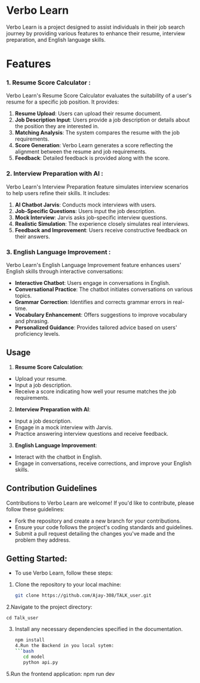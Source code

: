 # Verbo Learn

Verbo Learn is a project designed to assist individuals in their job search journey by
providing various features to enhance their resume, interview preparation, and English
language skills.

# Features

### 1. Resume Score Calculator :

Verbo Learn's Resume Score Calculator evaluates the suitability of a user's resume for a
specific job position. It provides:

1. **Resume Upload**: Users can upload their resume document.
2. **Job Description Input**: Users provide a job description or details about the position
   they are interested in.
3. **Matching Analysis**: The system compares the resume with the job requirements.
4. **Score Generation**: Verbo Learn generates a score reflecting the alignment
   between the resume and job requirements.
5. **Feedback**: Detailed feedback is provided along with the score.

### 2. Interview Preparation with AI :

Verbo Learn's Interview Preparation feature simulates interview scenarios to help users
refine their skills. It includes:

1. **AI Chatbot Jarvis**: Conducts mock interviews with users.
2. **Job-Specific Questions**: Users input the job description.
3. **Mock Interview**: Jarvis asks job-specific interview questions.
4. **Realistic Simulation**: The experience closely simulates real interviews.
5. **Feedback and Improvement**: Users receive constructive feedback on their
   answers.

### 3. English Language Improvement :

Verbo Learn's English Language Improvement feature enhances users' English skills
through interactive conversations:

- **Interactive Chatbot**: Users engage in conversations in English.
- **Conversational Practice**: The chatbot initiates conversations on various topics.
- **Grammar Correction**: Identifies and corrects grammar errors in real-time.
- **Vocabulary Enhancement**: Offers suggestions to improve vocabulary and phrasing.
- **Personalized Guidance**: Provides tailored advice based on users' proficiency levels.

## Usage

1. **Resume Score Calculation**:

- Upload your resume.
- Input a job description.
- Receive a score indicating how well your resume matches the job requirements.

2. **Interview Preparation with AI**:

- Input a job description.
- Engage in a mock interview with Jarvis.
- Practice answering interview questions and receive feedback.

3. **English Language Improvement**:

- Interact with the chatbot in English.
- Engage in conversations, receive corrections, and improve your English skills.

## Contribution Guidelines

Contributions to Verbo Learn are welcome! If you'd like to contribute, please follow these
guidelines:

- Fork the repository and create a new branch for your contributions.
- Ensure your code follows the project's coding standards and guidelines.
- Submit a pull request detailing the changes you've made and the problem they address.

## Getting Started:

- To use Verbo Learn, follow these steps:

1. Clone the repository to your local machine:

   ```bash
   git clone https://github.com/Ajay-308/TALK_user.git

   ```

2.Navigate to the project directory:

    cd Talk_user

3. Install any necessary dependencies specified in the documentation.
   ```bash
   npm install
   4.Run the Backend in you local sytem:
   ```bash
      cd model
      python api.py
   ```

5.Run the frontend application:
npm run dev
